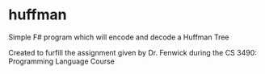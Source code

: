# huffman
Simple F# program which will encode and decode a Huffman Tree

Created to furfill the assignment given by Dr. Fenwick during the CS 3490: Programming Language Course
